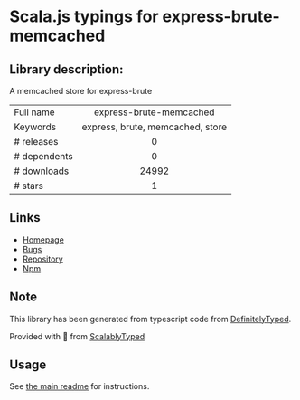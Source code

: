 
# Scala.js typings for express-brute-memcached


## Library description:
A memcached store for express-brute

|                    |                 |
| ------------------ | :-------------: |
| Full name          | express-brute-memcached |
| Keywords           | express, brute, memcached, store |
| # releases         | 0 |
| # dependents       | 0 |
| # downloads        | 24992 |
| # stars            | 1 |

## Links
- [Homepage](https://github.com/AdamPflug/express-brute-memcached)
- [Bugs](https://github.com/AdamPflug/express-brute-memcached/issues)
- [Repository](https://github.com/AdamPflug/express-brute-memcached)
- [Npm](https://www.npmjs.com/package/express-brute-memcached)
    


## Note
This library has been generated from typescript code from [DefinitelyTyped](https://definitelytyped.org).

Provided with :purple_heart: from [ScalablyTyped](https://github.com/oyvindberg/ScalablyTyped)

## Usage
See [the main readme](../../readme.md) for instructions.


